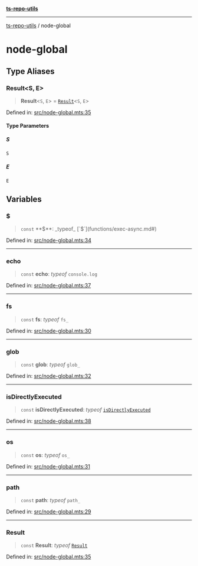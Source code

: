 [**ts-repo-utils**](README.md)

---

[ts-repo-utils](README.md) / node-global

# node-global

## Type Aliases

### Result\<S, E\>

> **Result**\<`S`, `E`\> = [`Result`](entry-point/README.md#result)\<`S`, `E`\>

Defined in: [src/node-global.mts:35](https://github.com/noshiro-pf/ts-repo-utils/blob/main/src/node-global.mts#L35)

#### Type Parameters

##### S

`S`

##### E

`E`

## Variables

### $

> `const` **$**: _typeof_ [`$`](functions/exec-async.md#)

Defined in: [src/node-global.mts:34](https://github.com/noshiro-pf/ts-repo-utils/blob/main/src/node-global.mts#L34)

---

### echo

> `const` **echo**: _typeof_ `console.log`

Defined in: [src/node-global.mts:37](https://github.com/noshiro-pf/ts-repo-utils/blob/main/src/node-global.mts#L37)

---

### fs

> `const` **fs**: _typeof_ `fs_`

Defined in: [src/node-global.mts:30](https://github.com/noshiro-pf/ts-repo-utils/blob/main/src/node-global.mts#L30)

---

### glob

> `const` **glob**: _typeof_ `glob_`

Defined in: [src/node-global.mts:32](https://github.com/noshiro-pf/ts-repo-utils/blob/main/src/node-global.mts#L32)

---

### isDirectlyExecuted

> `const` **isDirectlyExecuted**: _typeof_ [`isDirectlyExecuted`](functions/is-directly-executed.md#isdirectlyexecuted)

Defined in: [src/node-global.mts:38](https://github.com/noshiro-pf/ts-repo-utils/blob/main/src/node-global.mts#L38)

---

### os

> `const` **os**: _typeof_ `os_`

Defined in: [src/node-global.mts:31](https://github.com/noshiro-pf/ts-repo-utils/blob/main/src/node-global.mts#L31)

---

### path

> `const` **path**: _typeof_ `path_`

Defined in: [src/node-global.mts:29](https://github.com/noshiro-pf/ts-repo-utils/blob/main/src/node-global.mts#L29)

---

### Result

> `const` **Result**: _typeof_ [`Result`](entry-point/namespaces/Result.md)

Defined in: [src/node-global.mts:35](https://github.com/noshiro-pf/ts-repo-utils/blob/main/src/node-global.mts#L35)
